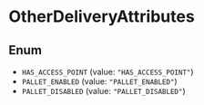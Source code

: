 # OtherDeliveryAttributes

## Enum

* `HAS_ACCESS_POINT` (value: `"HAS_ACCESS_POINT"`)
* `PALLET_ENABLED` (value: `"PALLET_ENABLED"`)
* `PALLET_DISABLED` (value: `"PALLET_DISABLED"`)
